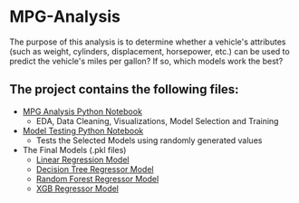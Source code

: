 # MPG-Analysis

The purpose of this analysis is to determine whether a vehicle's attributes (such as weight, cylinders, displacement, horsepower, etc.) can be used to predict the vehicle's miles per gallon? If so, which models work the best?

## The project contains the following files:
*  [MPG Analysis Python Notebook](https://github.com/DataBaeDev/MPG-Analysis/blob/main/MPG_Analysis.ipynb)
    * EDA, Data Cleaning, Visualizations, Model Selection and Training
*  [Model Testing Python Notebook](https://github.com/DataBaeDev/MPG-Analysis/blob/main/MPG_Analysis_Model_Testing.ipynb)
    * Tests the Selected Models using randomly generated values
* The Final Models (.pkl files)
    * [Linear Regression Model](https://github.com/DataBaeDev/MPG-Analysis/blob/main/Linear_Regression_Model_.pkl)
    * [Decision Tree Regressor Model](https://github.com/DataBaeDev/MPG-Analysis/blob/main/Decision_Tree_Model_.pkl)
    * [Random Forest Regressor Model](https://github.com/DataBaeDev/MPG-Analysis/blob/main/Random_Forest_Model_.pkl)
    * [XGB Regressor Model](https://github.com/DataBaeDev/MPG-Analysis/blob/main/XGB_Regressor_Model_.pkl)
